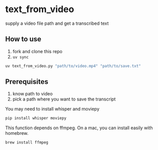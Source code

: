 # text_from_video

supply a video file path and get a transcribed text

## How to use

1. fork and clone this repo
2. `uv sync`

```sh
uv text_from_video.py "path/to/video.mp4" "path/to/save.txt"
```


## Prerequisites

1. know path to video
2. pick a path where you want to save the transcript



You may need to install whisper and moviepy

```sh
pip install whisper moviepy
```

This function depends on ffmpeg. On a mac, you can install easily with homebrew.

```sh
brew install ffmpeg
```

